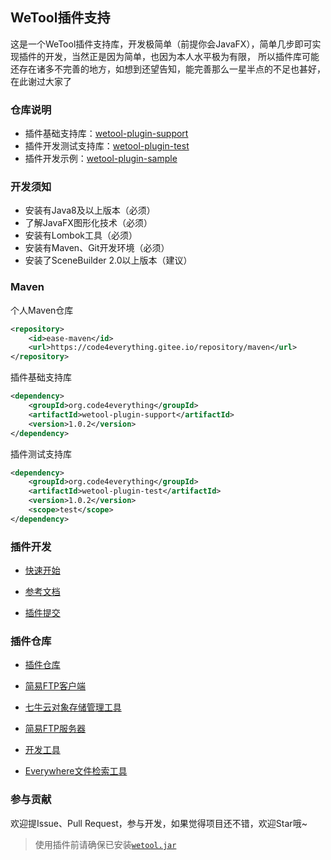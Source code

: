 ## WeTool插件支持

这是一个WeTool插件支持库，开发极简单（前提你会JavaFX），简单几步即可实现插件的开发，当然正是因为简单，也因为本人水平极为有限，
所以插件库可能还存在诸多不完善的地方，如想到还望告知，能完善那么一星半点的不足也甚好，在此谢过大家了

### 仓库说明

- 插件基础支持库：[wetool-plugin-support](wetool-plugin-support)
- 插件开发测试支持库：[wetool-plugin-test](wetool-plugin-test)
- 插件开发示例：[wetool-plugin-sample](wetool-plugin-sample)

### 开发须知

- 安装有Java8及以上版本（必须）
- 了解JavaFX图形化技术（必须）
- 安装有Lombok工具（必须）
- 安装有Maven、Git开发环境（必须）
- 安装了SceneBuilder 2.0以上版本（建议）

### Maven

个人Maven仓库

``` xml
<repository>
    <id>ease-maven</id>
    <url>https://code4everything.gitee.io/repository/maven</url>
</repository>
```

插件基础支持库

``` xml
<dependency>
    <groupId>org.code4everything</groupId>
    <artifactId>wetool-plugin-support</artifactId>
    <version>1.0.2</version>
</dependency>
```

插件测试支持库

``` xml
<dependency>
    <groupId>org.code4everything</groupId>
    <artifactId>wetool-plugin-test</artifactId>
    <version>1.0.2</version>
    <scope>test</scope>
</dependency>
```

### 插件开发

- [快速开始](quick_start.md)

- [参考文档](wetool-plugin-support/readme.md)

- [插件提交](wetool-plugin-repository/readme.md)

### 插件仓库

- [插件仓库](wetool-plugin-repository)

- [简易FTP客户端](wetool-plugin-repository/ease-ftp-client/readme.md)

- [七牛云对象存储管理工具](wetool-plugin-repository/ease-qiniu/readme.md)

- [简易FTP服务器](wetool-plugin-repository/ease-ftp-server/readme.md)

- [开发工具](wetool-plugin-repository/ease-devtool/readme.md)

- [Everywhere文件检索工具](wetool-plugin-repository/ease-everywhere/readme.md)

### 参与贡献

欢迎提Issue、Pull Request，参与开发，如果觉得项目还不错，欢迎Star哦~

> 使用插件前请确保已安装[`wetool.jar`](https://gitee.com/code4everything/wetool)
